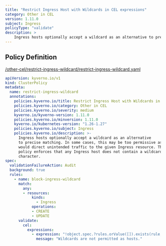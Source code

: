 ```yaml
---
title: "Restrict Ingress Host with Wildcards in CEL expressions"
category: Other in CEL
version: 1.11.0
subject: Ingress
policyType: "validate"
description: >
    Ingress hosts optionally accept a wildcard as an alternative to precise matching. In some cases, this may be too permissive as it would direct unintended traffic to the given Ingress resource. This policy enforces that any Ingress host does not contain a wildcard character.
---
```


## Policy Definition
<a href="https://github.com/kyverno/policies/raw/main//other-cel/restrict-ingress-wildcard/restrict-ingress-wildcard.yaml" target="-blank">/other-cel/restrict-ingress-wildcard/restrict-ingress-wildcard.yaml</a>

```yaml
apiVersion: kyverno.io/v1
kind: ClusterPolicy
metadata:
  name: restrict-ingress-wildcard
  annotations:
    policies.kyverno.io/title: Restrict Ingress Host with Wildcards in CEL expressions
    policies.kyverno.io/category: Other in CEL 
    policies.kyverno.io/severity: medium
    kyverno.io/kyverno-version: 1.11.0
    policies.kyverno.io/minversion: 1.11.0
    kyverno.io/kubernetes-version: "1.26-1.27"
    policies.kyverno.io/subject: Ingress
    policies.kyverno.io/description: >-
      Ingress hosts optionally accept a wildcard as an alternative
      to precise matching. In some cases, this may be too permissive as it
      would direct unintended traffic to the given Ingress resource. This
      policy enforces that any Ingress host does not contain a wildcard
      character.
spec:
  validationFailureAction: Audit
  background: true
  rules:
    - name: block-ingress-wildcard
      match:
        any:
        - resources:
            kinds:
              - Ingress
            operations:
            - CREATE
            - UPDATE
      validate:
        cel:
          expressions:
            - expression: "!object.spec.?rules.orValue([]).exists(rule, has(rule.host) && rule.host.contains('*'))"
              message: "Wildcards are not permitted as hosts."


```
